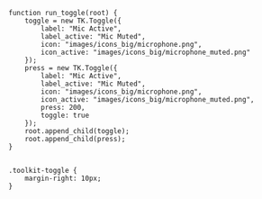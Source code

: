     function run_toggle(root) {
        toggle = new TK.Toggle({
            label: "Mic Active",
            label_active: "Mic Muted",
            icon: "images/icons_big/microphone.png",
            icon_active: "images/icons_big/microphone_muted.png"
        });
        press = new TK.Toggle({
            label: "Mic Active",
            label_active: "Mic Muted",
            icon: "images/icons_big/microphone.png",
            icon_active: "images/icons_big/microphone_muted.png",
            press: 200,
            toggle: true
        });
        root.append_child(toggle);
        root.append_child(press);
    }
<pre class='css prettyprint source'><code>
.toolkit-toggle {
    margin-right: 10px;
}
</code></pre>
<script> prepare_example(); </script>
